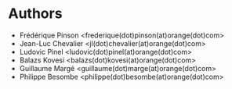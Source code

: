 # Authors

* Frédérique Pinson <frederique(dot)pinson(at)orange(dot)com>
* Jean-Luc Chevalier <jl(dot)chevalier(at)orange(dot)com>
* Ludovic Pinel <ludovic(dot)pinel(at)orange(dot)com>
* Balazs Kovesi <balazs(dot)kovesi(at)orange(dot)com>
* Guillaume Margé <guillaume(dot)marge(at)orange(dot)com>
* Philippe Besombe <philippe(dot)besombe(at)orange(dot)com>

